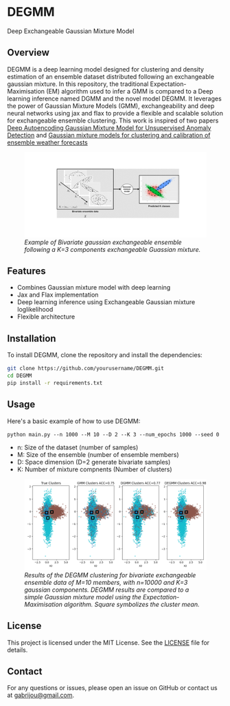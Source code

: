 # DEGMM
Deep Exchangeable Gaussian Mixture Model
## Overview
DEGMM is a deep learning model designed for clustering and density estimation of an ensemble dataset distributed following an exchangeable gaussian mixture. In this repository, the traditional Expectation-Maximisation (EM) algorithm used to infer a GMM is compared to a Deep learning inference named DGMM and the novel model DEGMM. It leverages the power of Gaussian Mixture Models (GMM), exchangeability and deep neural networks using jax and flax to provide a flexible and scalable solution for exchangeable ensemble clustering. This work is inspired of two papers [Deep Autoencoding Gaussian Mixture Model for Unsupervised Anomaly Detection](https://openreview.net/forum?id=BJJLHbb0-) and [Gaussian mixture models for clustering and calibration of ensemble weather forecasts](https://www.researchgate.net/profile/Goulven-Monnier/publication/358989436_Gaussian_mixture_models_for_clustering_and_calibration_of_ensemble_weather_forecasts/links/638789c0bbdef30dc9877e90/Gaussian-mixture-models-for-clustering-and-calibration-of-ensemble-weather-forecasts.pdf)

<figure>
  <img
  src="/figures/example.png"
  >
  <em>Example of Bivariate gaussian exchangeable ensemble following a K=3 components exchangeable Guassian mixture.</em>
</figure>


## Features
- Combines Gaussian mixture model with deep learning
- Jax and Flax implementation
- Deep learning inference using Exchangeable Gaussian mixture loglikelihood
- Flexible architecture

## Installation
To install DEGMM, clone the repository and install the dependencies:
```bash
git clone https://github.com/yourusername/DEGMM.git
cd DEGMM
pip install -r requirements.txt
```

## Usage
Here's a basic example of how to use DEGMM:
```shell
python main.py --n 1000 --M 10 --D 2 --K 3 --num_epochs 1000 --seed 0
```
- n: Size of the dataset (number of samples)
- M: Size of the ensemble (number of ensemble members)
- D: Space dimension (D=2 generate bivariate samples)
- K: Number of mixture compnents (Number of clusters)
<figure>
  <img
  src="/figures/results.png"
  >
  <em>Results of the DEGMM clustering for bivariate exchangeable ensemble data of M=10 members, with n=10000 and K=3 gaussian components. DEGMM results are compared to a simple Gaussian mixture model using the Expectation-Maximisation algorithm. Square symbolizes the cluster mean.</em>
</figure>



## License
This project is licensed under the MIT License. See the [LICENSE](LICENSE) file for details.

## Contact
For any questions or issues, please open an issue on GitHub or contact us at gabrijou@gmail.com.